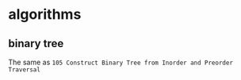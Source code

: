 # algorithms
## binary tree

The same as `105 Construct Binary Tree from Inorder and Preorder Traversal`